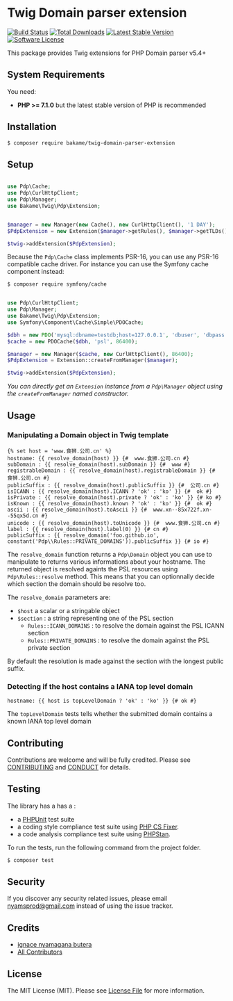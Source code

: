 Twig Domain parser extension
===========================

[![Build Status][ico-travis]][link-travis]
[![Total Downloads][ico-packagist]][link-packagist]
[![Latest Stable Version][ico-release]][link-release]
[![Software License][ico-license]][link-license]

This package provides Twig extensions for PHP Domain parser v5.4+


System Requirements
-------

You need:

- **PHP >= 7.1.0** but the latest stable version of PHP is recommended

Installation
--------

```bash
$ composer require bakame/twig-domain-parser-extension
```

Setup
--------

~~~php

use Pdp\Cache;
use Pdp\CurlHttpClient;
use Pdp\Manager;
use Bakame\Twig\Pdp\Extension;


$manager = new Manager(new Cache(), new CurlHttpClient(), '1 DAY');
$PdpExtension = new Extension($manager->getRules(), $manager->getTLDs());

$twig->addExtension($PdpExtension);
~~~

Because the `Pdp\Cache` class implements PSR-16, you can use any PSR-16 compatible cache driver. For instance you can use the Symfony cache component instead:

```bash
$ composer require symfony/cache
```

~~~php

use Pdp\CurlHttpClient;
use Pdp\Manager;
use Bakame\Twig\Pdp\Extension;
use Symfony\Component\Cache\Simple\PDOCache;

$dbh = new PDO('mysql:dbname=testdb;host=127.0.0.1', 'dbuser', 'dbpass');
$cache = new PDOCache($dbh, 'psl', 86400);

$manager = new Manager($cache, new CurlHttpClient(), 86400);
$PdpExtension = Extension::createFromManager($manager);

$twig->addExtension($PdpExtension);
~~~

*You can directly get an `Extension` instance from a `Pdp\Manager` object using the `createFromManager` named constructor.*

Usage
--------

### Manipulating a Domain object in Twig template

~~~twig
{% set host = 'www.食狮.公司.cn' %}
hostname: {{ resolve_domain(host) }} {#  www.食狮.公司.cn #}
subDomain : {{ resolve_domain(host).subDomain }} {#  www #}
registrableDomain : {{ resolve_domain(host).registrableDomain }} {#  食狮.公司.cn #}
publicSuffix : {{ resolve_domain(host).publicSuffix }} {#  公司.cn #}
isICANN : {{ resolve_domain(host).ICANN ? 'ok' : 'ko' }} {#  ok #}
isPrivate : {{ resolve_domain(host).private ? 'ok' : 'ko' }} {# ko #}
isKnown : {{ resolve_domain(host).known ? 'ok' : 'ko' }} {#  ok #}
ascii : {{ resolve_domain(host).toAscii }} {#  www.xn--85x722f.xn--55qx5d.cn #}
unicode : {{ resolve_domain(host).toUnicode }} {#  www.食狮.公司.cn #}
label : {{ resolve_domain(host).label(0) }} {# cn #}
publicSuffix : {{ resolve_domain('foo.github.io', constant('Pdp\\Rules::PRIVATE_DOMAINS')).publicSuffix }} {# io #}
~~~

The `resolve_domain` function returns a `Pdp\Domain` object you can use to manipulate to returns various informations about your hostname. The returned object is resolved againts the PSL resources using `Pdp\Rules::resolve` method. This means that you can optionnally decide which section the domain should be resolve too.

The `resolve_domain` parameters are:

- `$host` a scalar or a stringable object
- `$section` : a string representing one of the PSL section
    - `Rules::ICANN_DOMAINS` : to resolve the domain against the PSL ICANN section
    - `Rules::PRIVATE_DOMAINS` : to resolve the domain against the PSL private section

By default the resolution is made against the section with the longest public suffix.

### Detecting if the host contains a IANA top level domain

~~~twig
hostname: {{ host is topLevelDomain ? 'ok' : 'ko' }} {# ok #}
~~~

The `topLevelDomain` tests tells whether the submitted domain contains a known IANA top level domain

Contributing
-------

Contributions are welcome and will be fully credited. Please see [CONTRIBUTING](.github/CONTRIBUTING.md) and [CONDUCT](CONDUCT.md) for details.

Testing
-------

The library has a has a :

- a [PHPUnit](https://phpunit.de) test suite
- a coding style compliance test suite using [PHP CS Fixer](http://cs.sensiolabs.org/).
- a code analysis compliance test suite using [PHPStan](https://github.com/phpstan/phpstan).

To run the tests, run the following command from the project folder.

``` bash
$ composer test
```

Security
-------

If you discover any security related issues, please email nyamsprod@gmail.com instead of using the issue tracker.

Credits
-------

- [ignace nyamagana butera](https://github.com/nyamsprod)
- [All Contributors](https://github.com/thephpleague/uri-query-parser/contributors)

License
-------

The MIT License (MIT). Please see [License File](LICENSE) for more information.


[ico-travis]: https://img.shields.io/travis/bakame/twig-domain-parser-extension/master.svg?style=flat-square
[ico-packagist]: https://img.shields.io/packagist/dt/bakame/twig-domain-parser-extension.svg?style=flat-square
[ico-release]: https://img.shields.io/github/release/bakame/twig-domain-parser-extension.svg?style=flat-square
[ico-license]: https://img.shields.io/badge/license-MIT-brightgreen.svg?style=flat-square

[link-travis]: https://travis-ci.org/bakame/twig-domain-parser-extension
[link-packagist]: https://packagist.org/packages/bakame/twig-domain-parser-extension
[link-release]: https://github.com/bakame/twig-domain-parser-extension/releases
[link-license]: https://github.com/bakame/twig-domain-parser-extension/blob/master/LICENSE